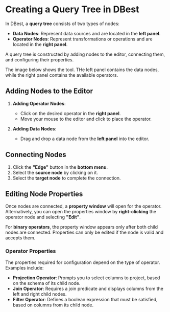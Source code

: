 # Creating a Query Tree in DBest

In DBest, a **query tree** consists of two types of nodes:  
- **Data Nodes**: Represent data sources and are located in the **left panel**.  
- **Operator Nodes**: Represent transformations or operations and are located in the **right panel**.

A query tree is constructed by adding nodes to the editor, connecting them, and configuring their properties.

The image below shows the tool. THe left panel contains the data nodes, while the right panel contains the available operators. 

## Adding Nodes to the Editor

1. **Adding Operator Nodes**:
   - Click on the desired operator in the **right panel**.
   - Move your mouse to the editor and click to place the operator.

2. **Adding Data Nodes**:
   - Drag and drop a data node from the **left panel** into the editor.

## Connecting Nodes

1. Click the **"Edge"** button in the **bottom menu**.  
2. Select the **source node** by clicking on it.  
3. Select the **target node** to complete the connection.

## Editing Node Properties

Once nodes are connected, a **property window** will open for the operator. Alternatively, you can open the properties window by **right-clicking** the operator node and selecting **"Edit"**.

For **binary operators**, the property window appears only after both child nodes are connected. Properties can only be edited if the node is valid and accepts them.

### Operator Properties

The properties required for configuration depend on the type of operator. Examples include:  
- **Projection Operator**: Prompts you to select columns to project, based on the schema of its child node.  
- **Join Operator**: Requires a join predicate and displays columns from the left and right child nodes.  
- **Filter Operator**: Defines a boolean expression that must be satisfied, based on columns from its child node.




